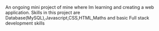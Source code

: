 An ongoing mini project of mine where Im learning and creating a web application. Skills in this project are Database(MySQL),Javascript,CSS,HTML,Maths and basic Full stack development skills
